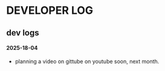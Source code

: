 # DEVELOPER LOG

## dev logs

#### 2025-18-04

- planning a video on gittube on youtube soon, next month.
 
